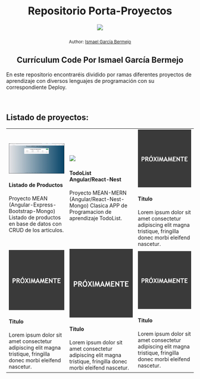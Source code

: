 <div align="center">
  <h1> Repositorio Porta-Proyectos</h1>
  <a class="header-badge" target="_blank" href="https://www.linkedin.com/in/isberdev/">
  <img src="https://img.shields.io/badge/style--5eba00.svg?label=LinkedIn&logo=linkedin&style=social">
  </a>
  
  <sub>Author:
  <a href="https://www.linkedin.com/in/isberdev/" target="_blank">Ismael García Bermejo</a><br>
  </sub>
</div>
<div align="center">
 <h2>Currículum Code Por Ismael García Bermejo</h2>
</div>
<div>
<p>En este repositorio encontraréis dividido por ramas diferentes proyectos de aprendizaje con diversos lenguajes de programación con su correspondiente Deploy.</p>
</div>
</br>

## Listado de proyectos:

<table style="width:100%">
<tr>
<td>
<a href="https://github.com/IsmaelGB86/Porta-Proyectos/tree/AngularList">
<img src="./pantalla.bmp">
</a>
<div><h4>Listado de Productos</h4><span>Proyecto MEAN (Angular-Express-Bootstrap-Mongo) Listado de productos en base de datos con CRUD de los articulos.</span></div>
</td>
<td>
<a href="https://github.com/IsmaelGB86/Porta-Proyectos/tree/ReactTodoList">
<img src="./Todo.bmp">
</a>
<div><h4>TodoList Angular/React-Nest</h4><span>Proyecto MEAN-MERN (Angular/React-Nest-Mongo) Clasica APP de Programacion de aprendizaje TodoList.</span></div>
</td>
<td>
<a href="Proyecto3">
<img src="./proximamente.png">
</a>
<div><h4>Titulo</h4><span>Lorem ipsum dolor sit amet consectetur adipiscing elit magna tristique, fringilla donec morbi eleifend nascetur.</span></div>
</td>
</tr>
<tr>
<td>
<a href="Proyecto4">
<img src="./proximamente.png">
</a>
<div><h4>Titulo</h4><span>Lorem ipsum dolor sit amet consectetur adipiscing elit magna tristique, fringilla donec morbi eleifend nascetur.</span></div>
</td>
<td>
<a href="Proyecto5">
<img src="./proximamente.png">
</a>
<div><h4>Titulo</h4><span>Lorem ipsum dolor sit amet consectetur adipiscing elit magna tristique, fringilla donec morbi eleifend nascetur.</span></div>
</td>
<td>
<a href="Proyecto6">
<img src="./proximamente.png">
</a>
<div><h4>Titulo</h4><span>Lorem ipsum dolor sit amet consectetur adipiscing elit magna tristique, fringilla donec morbi eleifend nascetur.</span></div>
</td>
</tr>
</table>
